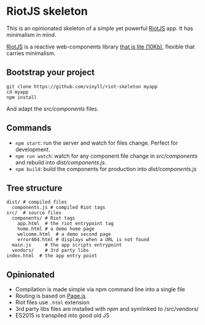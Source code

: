 # RiotJS skeleton

This is an opinionated skeleton of a simple yet powerful [RiotJS](http://riot.js.org/) app.
It has minimalism in mind.

[RiotJS](http://riot.js.org/) is a reactive web-components library [that is lite (10Kb)](https://riot.js.org/compare/#3x-bigger), flexible that carries minimalism.


## Bootstrap your project

```
git clone https://github.com/vinyll/riot-skeleton myapp
cd myapp
npm install
```

And adapt the _src/components_ files.


## Commands

- `npm start`: run the server and watch for files change. Perfect for development.
- `npm run watch`: watch for any component file change in _src/components_ and rebuild into _dist/components.js_.
- `npm build`: build the components for production into _dist/components.js_


## Tree structure

```
dist/ # compiled files
  components.js # compiled Riot tags
src/  # source files
  components/ # Riot tags
    app.html  # the riot entrypoint tag
    home.html # a demo home page
    welcome.html  # a demo second page
    error404.html # displays when a URL is not found
  main.js     # the app scripts entrypoint
  vendors/    # 3rd party libs
index.html  # the app entry point
```


## Opinionated

- Compilation is made simple via npm command line into a single file
- Routing is based on [Page.js](https://github.com/visionmedia/page.js)
- Riot files use `.html` extension
- 3rd party libs files are installed with _npm_ and symlinked to /src/vendors/
- ES2015 is transpiled into good old JS
